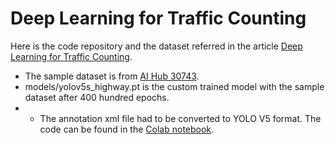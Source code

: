 # Deep Learning for Traffic Counting
Here is the code repository and the dataset referred in the article [Deep Learning for Traffic Counting](https://changsin.medium.com/deep-learning-for-traffic-counting-1821079d5871).

- The sample dataset is from [AI Hub 30743](https://aihub.or.kr/aidata/30743).
- models/yolov5s_highway.pt is the custom trained model with the sample dataset after 400 hundred epochs.
- - The annotation xml file had to be converted to YOLO V5 format. The code can be found in the [Colab notebook](https://github.com/changsin/DLTrafficCounter/blob/main/notebooks/traffic_counter_yolov5.ipynb).
